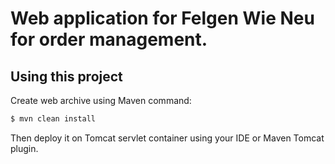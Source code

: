 Web application for Felgen Wie Neu for order management.
==============

## Using this project

Create web archive using Maven command:

```bash
$ mvn clean install
```

Then deploy it on Tomcat servlet container using your IDE or Maven Tomcat plugin. 

